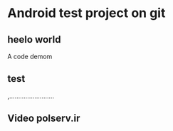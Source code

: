 # Android test project on git

## heelo world
A code demom
## test
,.........................
## Video polserv.ir

